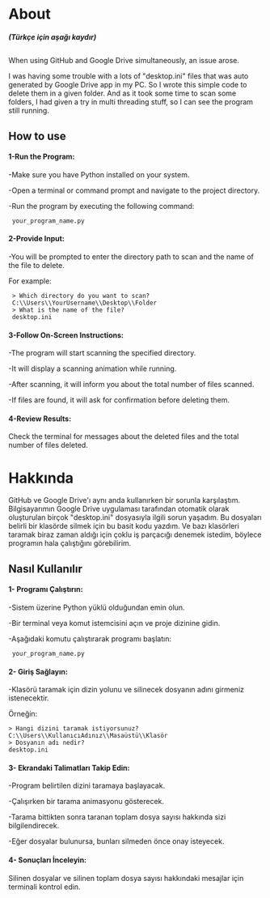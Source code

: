 # About
##### (Türkçe için aşağı kaydır)
##
When using GitHub and Google Drive simultaneously, an issue arose.

 I was having some trouble with a lots of "desktop.ini" files that was auto generated by Google Drive app in my PC.
 So I wrote this simple code to delete them in a given folder.
 And as it took some time to scan some folders, I had given a try in multi threading stuff, so I can see the program still running.

## How to use
#### 1-Run the Program:
-Make sure you have Python installed on your system.

-Open a terminal or command prompt and navigate to the project directory.

-Run the program by executing the following command:

     your_program_name.py

#### 2-Provide Input:
-You will be prompted to enter the directory path to scan and the name of the file to delete.

For example:

     > Which directory do you want to scan?
     C:\\Users\\YourUsername\\Desktop\\Folder
     > What is the name of the file?
     desktop.ini
     
#### 3-Follow On-Screen Instructions:

-The program will start scanning the specified directory.

-It will display a scanning animation while running.

-After scanning, it will inform you about the total number of files scanned.

-If files are found, it will ask for confirmation before deleting them.

#### 4-Review Results:

Check the terminal for messages about the deleted files and the total number of files deleted.

# Hakkında
GitHub ve Google Drive'ı aynı anda kullanırken bir sorunla karşılaştım. Bilgisayarımın Google Drive uygulaması tarafından otomatik olarak oluşturulan birçok "desktop.ini" dosyasıyla ilgili sorun yaşadım. Bu dosyaları belirli bir klasörde silmek için bu basit kodu yazdım. Ve bazı klasörleri taramak biraz zaman aldığı için çoklu iş parçacığı denemek istedim, böylece programın hala çalıştığını görebilirim.

## Nasıl Kullanılır
#### 1- Programı Çalıştırın:
-Sistem üzerine Python yüklü olduğundan emin olun.

-Bir terminal veya komut istemcisini açın ve proje dizinine gidin.

-Aşağıdaki komutu çalıştırarak programı başlatın:

     your_program_name.py
#### 2- Giriş Sağlayın:
-Klasörü taramak için dizin yolunu ve silinecek dosyanın adını girmeniz istenecektir.

Örneğin:

    > Hangi dizini taramak istiyorsunuz?
    C:\\Users\\KullanıcıAdınız\\Masaüstü\\Klasör
    > Dosyanın adı nedir?
    desktop.ini
 
#### 3- Ekrandaki Talimatları Takip Edin:
-Program belirtilen dizini taramaya başlayacak.

-Çalışırken bir tarama animasyonu gösterecek.

-Tarama bittikten sonra taranan toplam dosya sayısı hakkında sizi bilgilendirecek.

-Eğer dosyalar bulunursa, bunları silmeden önce onay isteyecek.

#### 4- Sonuçları İnceleyin:
Silinen dosyalar ve silinen toplam dosya sayısı hakkındaki mesajlar için terminali kontrol edin.
